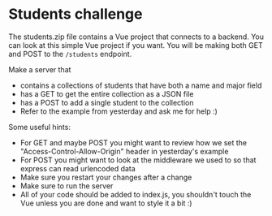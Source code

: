 # Students challenge

The students.zip file contains a Vue project that connects to a backend. You can look at this simple Vue project if you want. You will be making both GET and POST to the ```/students``` endpoint.

Make a server that 
 - contains a collections of students that have both a name and major field
 - has a GET to get the entire collection as a JSON file
 - has a POST to add a single student to the collection
 - Refer to the example from yesterday and ask me for help :)

Some useful hints:
  - For GET and maybe POST you might want to review how we set the "Access-Control-Allow-Origin" header in yesterday's example
  - For POST you might want to look at the middleware we used to so that express can read urlencoded data
  - Make sure you restart your changes after a change
  - Make sure to run the server
  - All of your code should be added to index.js, you shouldn't touch the Vue unless you are done and want to style it a bit :)
